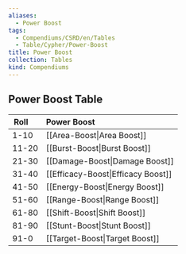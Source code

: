 ```yaml
---
aliases:
  - Power Boost
tags:
  - Compendiums/CSRD/en/Tables
  - Table/Cypher/Power-Boost
title: Power Boost
collection: Tables
kind: Compendiums
---
```

## Power Boost Table
|  Roll &nbsp; &nbsp; | Power Boost  |
| ------------- | :----------- |
| 1-10 | [[Area-Boost\|Area Boost]] |
| 11-20 | [[Burst-Boost\|Burst Boost]] |
| 21-30 | [[Damage-Boost\|Damage Boost]] |
| 31-40 | [[Efficacy-Boost\|Efficacy Boost]] |
| 41-50 | [[Energy-Boost\|Energy Boost]] |
| 51-60 | [[Range-Boost\|Range Boost]] |
| 61-80 | [[Shift-Boost\|Shift Boost]] |
| 81-90 | [[Stunt-Boost\|Stunt Boost]] |
| 91-0 | [[Target-Boost\|Target Boost]] |